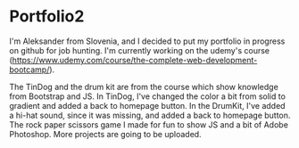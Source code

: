 # Portfolio2

I'm Aleksander from Slovenia, and I decided to put my portfolio in progress on github for job hunting. I'm currently working on the udemy's course (https://www.udemy.com/course/the-complete-web-development-bootcamp/).

The TinDog and the drum kit are from the course which show knowledge from Bootstrap and JS. In TinDog, I've changed the color a bit from solid to gradient and added a back to homepage button. In the DrumKit, I've added a hi-hat sound, since it was missing, and added a back to homepage button. The rock paper scissors game I made for fun to show JS and a bit of Adobe Photoshop. More projects are going to be uploaded.
